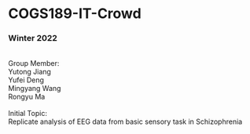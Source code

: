 # COGS189-IT-Crowd
<h3>Winter 2022</h3> <br>
Group Member:<br>
Yutong Jiang<br>
Yufei Deng<br>
Mingyang Wang<br>
Rongyu Ma <br>

<br>
Initial Topic:<br>
Replicate analysis of EEG data from basic sensory task in Schizophrenia<br>
